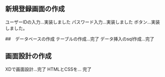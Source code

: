 ## 新規登録画面の作成
ユーザーIDの入力...実装しました
パスワード入力...実装しました
ボタン...実装しました。

##　データベースの作成
 テーブルの作成...完了
 データ挿入のsql作成...完了
## 画面設計の作成
 XDで画面設計...完了
 HTMLとCSSを... 完了